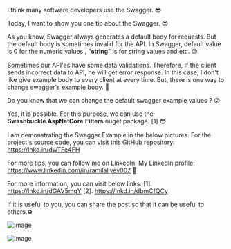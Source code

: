 I think many software developers use the Swagger. 😎 

Today, I want to show you one tip about the Swagger. 😍 

As you know, Swagger always generates a default body for requests. But the default body is sometimes invalid for the API.
In Swagger, default value is 0 for the numeric values , "𝐬𝐭𝐫𝐢𝐧𝐠" is for string values and etc. 😒 

Sometimes our API'es have some data validations. Therefore, If the client sends incorrect data to API, he will get error response. In this case, I don't like give example body to every client at every time. But, there is one way to change swagger's example body. 🤔 

Do you know that we can change the default swagger example values ? 😮 

Yes, it is possible. For this purpose, we can use the 𝐒𝐰𝐚𝐬𝐡𝐛𝐮𝐜𝐤𝐥𝐞.𝐀𝐬𝐩𝐍𝐞𝐭𝐂𝐨𝐫𝐞.𝐅𝐢𝐥𝐭𝐞𝐫𝐬 nuget package. [1] 😳 

I am demonstrating the Swagger Example in the below pictures. For the project's source code, you can visit this GitHub repository: https://lnkd.in/dwTFe4FH

For more tips, you can follow me on LinkedIn. My LinkedIn profile: https://www.linkedin.com/in/ramilaliyev007 🤗 

For more information, you can visit below links:
[1]. https://lnkd.in/dGAV5mqY
[2]. https://lnkd.in/dbmCfQCy

If it is useful to you, you can share the post so that it can be useful to others.♻  

![image](https://github.com/ramilaliyev007/SwaggerExamples/assets/38097794/f5b00674-abf9-4b47-b821-09d45f483da9)

![image](https://github.com/ramilaliyev007/SwaggerExamples/assets/38097794/740f116b-b146-4092-a8d4-5b43fa6df395)
